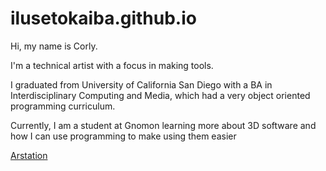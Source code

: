 # ilusetokaiba.github.io
<p> Hi, my name is Corly. 
<p> I'm a technical artist with a focus in making tools. </p>
<p> I graduated from University of California San Diego with a BA in Interdisciplinary Computing and Media, which had a very object oriented programming curriculum. </p>
<p> Currently, I am a student at Gnomon learning more about 3D software and how I can use programming to make using them easier </p>
<a href="https://www.mozilla.org/en-US/about/manifesto/">Arstation</a>
